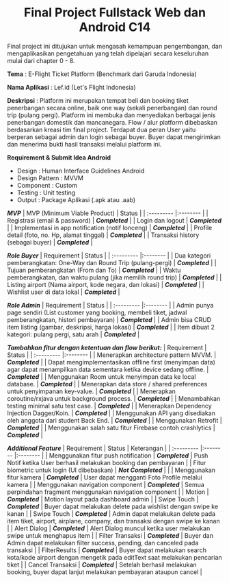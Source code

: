 <div align="center">
   <h1>Final Project Fullstack Web dan Android C14</h1>
</div>

<div>
<p>
    Final project ini ditujukan untuk mengasah kemampuan
    pengembangan, dan mengaplikasikan pengetahuan yang telah
    dipelajari secara keseluruhan mulai dari chapter 0 - 8.
</p>

**Tema** : E-Flight Ticket Platform (Benchmark dari Garuda Indonesia)
<br>

**Nama Aplikasi** : Lef.id (Let's Flight Indonesia)
<br>

**Deskripsi** : Platform ini merupakan tempat beli dan booking tiket penerbangan secara online, baik one way (sekali penerbangan)
dan round trip (pulang pergi). Platform ini membuka dan menyediakan berbagai jenis penerbangan domestik dan
mancanegara. Flow / alur platform dibebaskan berdasarkan kreasi tim final project.
Terdapat dua peran User yaitu berperan sebagai admin dan login sebagai buyer. Buyer dapat mengirimkan dan
menerima bukti hasil transaksi melalui platform ini.
<br>

**Requirement & Submit Idea Android** 
<br>

- Design : Human Interface Guidelines Android
- Design Pattern : MVVM
- Component : Custom
- Testing : Unit testing
- Output : Package Aplikasi (.apk atau .aab)

***MVP***
|     MVP (Minimum Viable Product)    |     Status   |
| :--------- |:--------    |
| Registrasi (email & password) | ***Completed*** |
| Login dan logout | ***Completed*** |
| Implementasi in app notification (notif lonceng) | ***Completed*** |
| Profile detail (foto, no. Hp, alamat tinggal) | ***Completed*** |
| Transaksi history (sebagai buyer) | ***Completed*** |

***Role Buyer***
|     Requirement    |     Status   |
| :--------- |:--------    |
| Dua kategori pemberangkatan: One-Way dan Round Trip (pulang-pergi) | ***Completed*** |
| Tujuan pemberangkatan (From dan To) | ***Completed*** |
| Waktu pemberangkatan, dan waktu pulang (jika memilih round trip) | ***Completed*** |
| Listing airport (Nama airport, kode negara, dan lokasi) | ***Completed*** |
| Wishlist user di data lokal |  ***Completed*** |

***Role Admin***
|     Requirement    |     Status   |
| :--------- |:--------    |
| Admin punya page sendiri (List customer yang booking, membeli tiket, jadwal pemberangkatan, histori pembayaran) | ***Completed*** |
| Admin bisa CRUD item listing (gambar, deskripsi, harga lokasi) | ***Completed*** |
| Item dibuat 2 kategori: pulang pergi, satu arah | ***Completed*** |

***Tambahkan fitur dengan ketentuan dan flow berikut:***
|     Requirement    |     Status   |
| :--------- |:--------    |
| Menerapkan architecture pattern MVVM. | ***Completed*** |
| Dapat mengimplementasikan offline first (menyimpan data) agar dapat menampilkan data sementara ketika device sedang offline. | ***Completed*** |
| Menggunakan Room untuk menyimpan data ke local database. | ***Completed*** |
| Menerapkan data store / shared preferences untuk penyimpanan key-value. | ***Completed*** |
| Menerapkan coroutine/rxjava untuk background process. | ***Completed*** |
| Menambahkan testing minimal satu test case. | ***Completed*** |
| Menerapkan Dependency Injection Dagger/Koin. | ***Completed*** |
| Menggunakan API yang disediakan oleh anggota dari student Back End. | ***Completed*** |
| Menggunakan Retrofit | ***Completed*** |
| Menggunakan salah satu fitur Firebase contoh crashlytics | ***Completed*** |

***Additional Feature***
|     Requirement    |     Status   |   Keterangan   |
| :--------- |:--------    |:--------    |
| Menggunakan fitur push notification | ***Completed*** | Push Notif ketika User berhasil melakukan booking dan pembayaran |
| Fitur biometric untuk login (UI dibebaskan) | ***Not Completed*** |  |
| Menggunakan fitur kamera | ***Completed*** | User dapat mengganti Foto Profile melalui kamera |
| Menggunakan navigation component | ***Completed*** | Semua perpindahan fragment menggunakan navigation component |
| Motion | ***Completed*** | Motion layout pada dashboard admin |
| Swipe Touch |  ***Completed*** | Buyer dapat melakukan delete pada wishlist dengan swipe ke kanan |
| Swipe Touch |  ***Completed*** | Admin dapat melakukan delete pada item tiket, airport, airplane, company, dan transaksi dengan swipe ke kanan |
| Alert Dialog |  ***Completed*** | Alert Dialog muncul ketika user melakukan swipe untuk menghapus item |
| Filter Transaksi |   ***Completed*** | Buyer dan Admin dapat melakukan filter success, pending, dan canceled pada transaksi |
| FilterResults |  ***Completed*** | Buyer dapat melakukan search kota/kode airport dengan mengetik pada editText saat melakukan pencarian tiket |
| Cancel Transaksi |  ***Completed*** | Setelah berhasil melakukan booking, buyer dapat lanjut melakukan pembayaran ataupun cancel |

<br>

</div>


